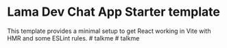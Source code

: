 # Lama Dev Chat App Starter template

This template provides a minimal setup to get React working in Vite with HMR and some ESLint rules.
#   t a l k m e  
 #   t a l k m e  
 
